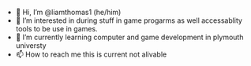 - 👋 Hi, I’m @liamthomas1 (he/him)
- 👀 I’m interested in during stuff in game progarms  as well accessablity tools to be use in games.
- 🌱 I’m currently learning computer and game development in plymouth universty
- 📫 How to reach me this is current not alivable 

<!---
liamthomas1/liamthomas1 is a ✨ special ✨ repository because its `README.md` (this file) appears on your GitHub profile.
You can click the Preview link to take a look at your changes.
--->
